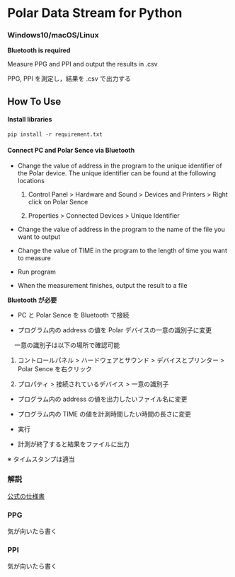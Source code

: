 # Polar Data Stream for Python

### Windows10/macOS/Linux

**Bluetooth is required**

Measure PPG and PPI and output the results in .csv

PPG, PPI を測定し，結果を .csv で出力する

## How To Use

#### Install libraries

`pip install -r requirement.txt`

#### Connect PC and Polar Sence via Bluetooth

- Change the value of address in the program to the unique identifier of the Polar device. The unique identifier can be found at the following locations
  
  1. Control Panel > Hardware and Sound > Devices and Printers > Right click on Polar Sence 
  
  2. Properties > Connected Devices > Unique Identifier

- Change the value of address in the program to the name of the file you want to output

- Change the value of TIME in the program to the length of time you want to measure

- Run program

- When the measurement finishes, output the result to a file



**Bluetooth が必要**

- PC と Polar Sence を Bluetooth で接続

- プログラム内の address の値を Polar デバイスの一意の識別子に変更

    一意の識別子は以下の場所で確認可能

1. コントロールパネル > ハードウェアとサウンド > デバイスとプリンター > Polar Sence を右クリック

2. プロパティ > 接続されているデバイス > 一意の識別子
   
   
- プログラム内の address の値を出力したいファイル名に変更

- プログラム内の TIME の値を計測時間したい時間の長さに変更

- 実行

- 計測が終了すると結果をファイルに出力

※ タイムスタンプは適当

### 解説

[公式の仕様書](https://github.com/polarofficial/polar-ble-sdk/blob/master/technical_documentation/Polar_Measurement_Data_Specification.pdf)

### PPG

気が向いたら書く



### PPI

気が向いたら書く